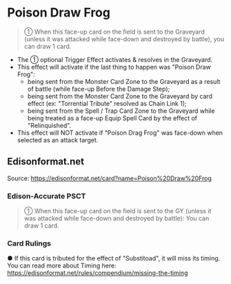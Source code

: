 # Poison Draw Frog

> ① When this face-up card on the field is sent to the Graveyard (unless it was attacked while face-down and destroyed by battle), you can draw 1 card.

*   The ① optional Trigger Effect activates & resolves in the Graveyard.
*   This effect will activate if the last thing to happen was "Poison Draw Frog":
    *   being sent from the Monster Card Zone to the Graveyard as a result of battle (while face-up Before the Damage Step);
    *   being sent from the Monster Card Zone to the Graveyard by card effect (ex: "Torrential Tribute" resolved as Chain Link 1);
    *   being sent from the Spell / Trap Card Zone to the Graveyard while being treated as a face-up Equip Spell Card by the effect of "Relinquished".
*   This effect will NOT activate if "Poison Drag Frog" was face-down when selected as an attack target.

## Edisonformat.net

Source: https://edisonformat.net/card?name=Poison%20Draw%20Frog

### Edison-Accurate PSCT

> ① When this face-up card on the field is sent to the GY (unless it was attacked while face-down and destroyed by battle): You can draw 1 card.

### Card Rulings

● If this card is tributed for the effect of "Substitoad", it will miss its timing.
You can read more about Timing here:
https://edisonformat.net/rules/compendium/missing-the-timing
            